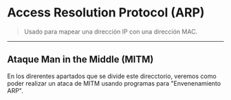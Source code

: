 # Access Resolution Protocol (ARP)

> Usado para mapear una dirección IP con una dirección MAC.

---

## Ataque Man in the Middle (MITM)
En los direrentes apartados que se divide este direcctorio, veremos como poder realizar un ataca de MITM usando programas para "Envenenamiento ARP".

